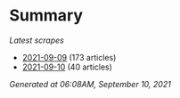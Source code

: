 # Summary
*Latest scrapes*
* [2021-09-09](https://github.com/nuuuwan/news_lk/blob/data/news_lk.2021-09-09.json) (173 articles)
* [2021-09-10](https://github.com/nuuuwan/news_lk/blob/data/news_lk.2021-09-10.json) (40 articles)

*Generated at 06:08AM, September 10, 2021*